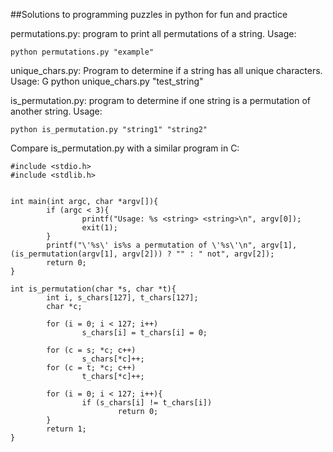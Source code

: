 ##Solutions to programming puzzles in python for fun and practice

permutations.py: program to print all permutations of a string. 
Usage:

	python permutations.py "example"

unique_chars.py: Program to determine if a string has all unique characters.
Usage:
G
	python unique_chars.py "test_string"

is_permutation.py: program to determine if one string is a permutation of another string. Usage:

	python is_permutation.py "string1" "string2"

Compare is_permutation.py with a similar program in C:
	
	#include <stdio.h>
	#include <stdlib.h>


	int main(int argc, char *argv[]){
        	if (argc < 3){
                	printf("Usage: %s <string> <string>\n", argv[0]);
                	exit(1);
        	}
        	printf("\'%s\' is%s a permutation of \'%s\'\n", argv[1], (is_permutation(argv[1], argv[2])) ? "" : " not", argv[2]);
        	return 0;
	}

	int is_permutation(char *s, char *t){
        	int i, s_chars[127], t_chars[127];
        	char *c;
        
        	for (i = 0; i < 127; i++)
                	s_chars[i] = t_chars[i] = 0;
        
        	for (c = s; *c; c++)
                	s_chars[*c]++;
        	for (c = t; *c; c++)
                	t_chars[*c]++;

        	for (i = 0; i < 127; i++){
                	if (s_chars[i] != t_chars[i])
                        	return 0;
        	}
        	return 1;        
	}



